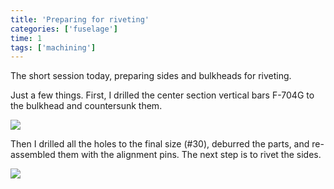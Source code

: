 ```yaml
---
title: 'Preparing for riveting'
categories: ['fuselage']
time: 1
tags: ['machining']
---
```


The short session today, preparing sides and bulkheads for riveting.

<!-- more -->

Just a few things. First, I drilled the center section vertical bars F-704G to the bulkhead and countersunk them.

![](0-bars-prepared.jpeg)

Then I drilled all the holes to the final size (#30), deburred the parts, and re-assembled them with the alignment pins. The next step is to rivet the sides.

![](1-deburred-clecoed.jpeg)